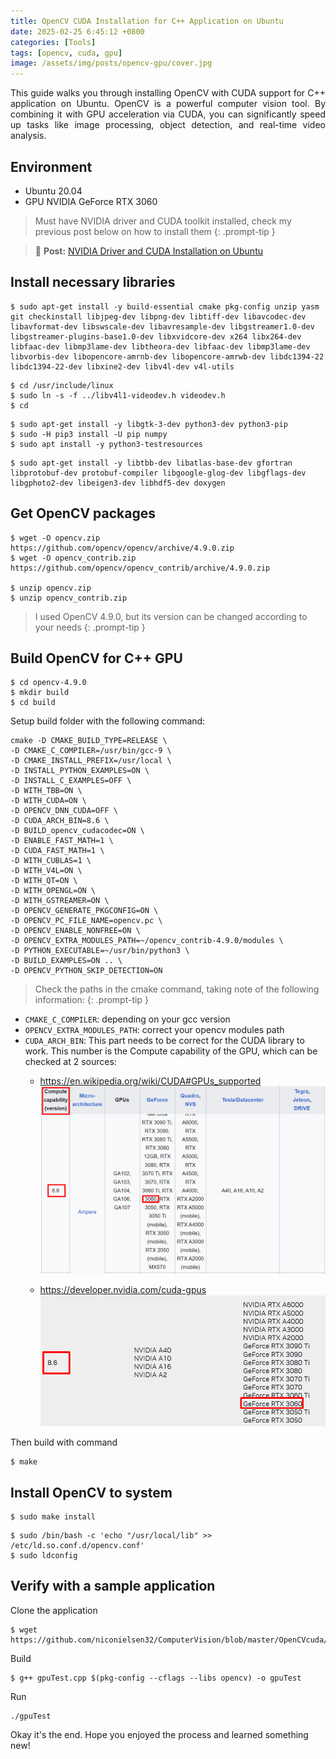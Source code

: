```yaml
---
title: OpenCV CUDA Installation for C++ Application on Ubuntu
date: 2025-02-25 6:45:12 +0800
categories: [Tools]
tags: [opencv, cuda, gpu]
image: /assets/img/posts/opencv-gpu/cover.jpg
---
```

<div style="text-align: justify">
This guide walks you through installing OpenCV with CUDA support for C++ application on Ubuntu. OpenCV is a powerful computer vision tool. By combining it with GPU acceleration via CUDA, you can significantly speed up tasks like image processing, object detection, and real-time video analysis.
</div>

## Environment

* Ubuntu 20.04
* GPU NVIDIA GeForce RTX 3060

<!-- markdownlint-capture -->
<!-- markdownlint-disable -->
> Must have NVIDIA driver and CUDA toolkit installed, check my previous post below on how to install them
{: .prompt-tip }
<!-- markdownlint-restore -->

> 🔗 **Post:** [NVIDIA Driver and CUDA Installation on Ubuntu](https://www.duclee.com/posts/nvidia-cuda-toolkit-installation)

## Install necessary libraries​

```
$ sudo apt-get install -y build-essential cmake pkg-config unzip yasm git checkinstall libjpeg-dev libpng-dev libtiff-dev libavcodec-dev libavformat-dev libswscale-dev libavresample-dev libgstreamer1.0-dev libgstreamer-plugins-base1.0-dev libxvidcore-dev x264 libx264-dev libfaac-dev libmp3lame-dev libtheora-dev libfaac-dev libmp3lame-dev libvorbis-dev libopencore-amrnb-dev libopencore-amrwb-dev libdc1394-22 libdc1394-22-dev libxine2-dev libv4l-dev v4l-utils​
```
```
$ cd /usr/include/linux
$ sudo ln -s -f ../libv4l1-videodev.h videodev.h​
$ cd​
```
```
$ sudo apt-get install -y libgtk-3-dev python3-dev python3-pip​
$ sudo -H pip3 install -U pip numpy​
$ sudo apt install -y python3-testresources​
```
```
$ sudo apt-get install -y libtbb-dev libatlas-base-dev gfortran libprotobuf-dev protobuf-compiler libgoogle-glog-dev libgflags-dev libgphoto2-dev libeigen3-dev libhdf5-dev doxygen​
```

## Get OpenCV packages

```
$ wget -O opencv.zip https://github.com/opencv/opencv/archive/4.9.0.zip
$ wget -O opencv_contrib.zip https://github.com/opencv/opencv_contrib/archive/4.9.0.zip

$ unzip opencv.zip
$ unzip opencv_contrib.zip​
```

<!-- markdownlint-capture -->
<!-- markdownlint-disable -->
> I used OpenCV 4.9.0, but its version can be changed according to your needs
{: .prompt-tip }
<!-- markdownlint-restore -->

## Build OpenCV for C++ GPU

```
$ cd opencv-4.9.0
$ mkdir build
$ cd build
```

Setup build folder with the following command:
```
cmake -D CMAKE_BUILD_TYPE=RELEASE \
-D CMAKE_C_COMPILER=/usr/bin/gcc-9 \
-D CMAKE_INSTALL_PREFIX=/usr/local \
-D INSTALL_PYTHON_EXAMPLES=ON \
-D INSTALL_C_EXAMPLES=OFF \
-D WITH_TBB=ON \
-D WITH_CUDA=ON \
-D OPENCV_DNN_CUDA=OFF \
-D CUDA_ARCH_BIN=8.6 \
-D BUILD_opencv_cudacodec=ON \
-D ENABLE_FAST_MATH=1 \
-D CUDA_FAST_MATH=1 \
-D WITH_CUBLAS=1 \
-D WITH_V4L=ON \
-D WITH_QT=ON \
-D WITH_OPENGL=ON \
-D WITH_GSTREAMER=ON \
-D OPENCV_GENERATE_PKGCONFIG=ON \
-D OPENCV_PC_FILE_NAME=opencv.pc \
-D OPENCV_ENABLE_NONFREE=ON \
-D OPENCV_EXTRA_MODULES_PATH=~/opencv_contrib-4.9.0/modules \
-D PYTHON_EXECUTABLE=~/usr/bin/python3 \
-D BUILD_EXAMPLES=ON .. \
-D OPENCV_PYTHON_SKIP_DETECTION=ON​
```

<!-- markdownlint-capture -->
<!-- markdownlint-disable -->
> Check the paths in the cmake command, taking note of the following information:
{: .prompt-tip }
<!-- markdownlint-restore -->

* `CMAKE_C_COMPILER`: depending on your gcc version
* `OPENCV_EXTRA_MODULES_PATH`: correct your opencv modules path
* `CUDA_ARCH_BIN`: This part needs to be correct for the CUDA library to work. This number is the Compute capability of the GPU, which can be checked at 2 sources:​
  * <https://en.wikipedia.org/wiki/CUDA#GPUs_supported​>
  ![](/assets/img/posts/opencv-gpu/gpu_supported.png)

  * <https://developer.nvidia.com/cuda-gpus>
  ![](/assets/img/posts/opencv-gpu/cuda-gpus.png)

Then build with command
```
$ make
```

## Install OpenCV to system

```
$ sudo make install
```
```
$ sudo /bin/bash -c 'echo "/usr/local/lib" >> /etc/ld.so.conf.d/opencv.conf'
$ sudo ldconfig
```

## Verify with a sample application

Clone the application
```
$ wget https://github.com/niconielsen32/ComputerVision/blob/master/OpenCVcuda/gpuTest.cpp
```

Build
```
$ g++ gpuTest.cpp $(pkg-config --cflags --libs opencv) -o gpuTest
```

Run
```
./gpuTest
```

Okay it's the end. Hope you enjoyed the process and learned something new!

